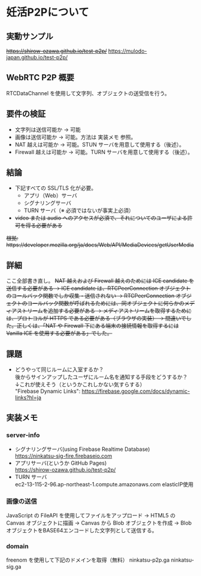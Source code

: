# 妊活P2Pについて

## 実動サンプル
<strike>https://shirow-ozawa.github.io/test-p2p/</strike>
https://mulodo-japan.github.io/test-p2p/

## WebRTC P2P 概要
RTCDataChannel を使用して文字列、オブジェクトの送受信を行う。

## 要件の検証
- 文字列は送信可能か -> 可能
- 画像は送信可能か   -> 可能。方法は 実装メモ 参照。
- NAT 越えは可能か -> 可能。STUN サーバを用意して使用する（後述）。
- Firewall 越えは可能か -> 可能。TURN サーバを用意して使用する（後述）。

## 結論
- 下記すべての SSL/TLS 化が必要。
  - アプリ（Web）サーバ
  - シグナリングサーバ
  - TURN サーバ（※ 必須ではないが事実上必須）
- <strike>video または audio へのアクセスが必須で、それについてのユーザによる許可を得る必要がある</strike>
<strike>
根拠: https://developer.mozilla.org/ja/docs/Web/API/MediaDevices/getUserMedia
</strike>

## 詳細
ここ全部書き直し。
<strike>
NAT 越えおよび Firewall 越えのためには ICE candidate を送信する必要がある
-> ICE candidate は、RTCPeerConnection オブジェクトのコールバック関数でしか収集・送信されない
-> RTCPeerConnection オブジェクトのコールバック関数が呼ばれるためには、同オブジェクトに何らかのメディアストリームを追加する必要がある
-> メディアストリームを取得するためには、プロトコルが HTTPS である必要がある（ブラウザの実装）
-> 間違いでした。正しくは、「NAT や Firewall 下にある端末の接続情報を取得するには Vanilla ICE を使用する必要がある」でした。</strike>

## 課題
* どうやって同じルームに入室するか？  
  後からサインアップしたユーザにルーム名を通知する手段をどうするか？  
  ↓これが使えそう（というかこれしかない気すらする）  
  "Firebase Dynamic Links": https://firebase.google.com/docs/dynamic-links?hl=ja

## 実装メモ
### server-info
* シグナリングサーバ(using Firebase Realtime Database)  
  https://ninkatsu-sig-fire.firebaseio.com
* アプリサーバ(というか GitHub Pages)  
  https://shirow-ozawa.github.io/test-p2p/
* TURN サーバ  
  ec2-13-115-2-96.ap-northeast-1.compute.amazonaws.com    elasticIP使用  

### 画像の送信
  JavaScript の FileAPI を使用してファイルをアップロード
	-> HTML5 の Canvas オブジェクトに描画
  -> Canvas から Blob オブジェクトを作成
  -> Blob オブジェクトをBASE64エンコードした文字列として送信する。

### domain
freenom を使用して下記のドメインを取得（無料）
ninkatsu-p2p.ga
ninkatsu-sig.ga
